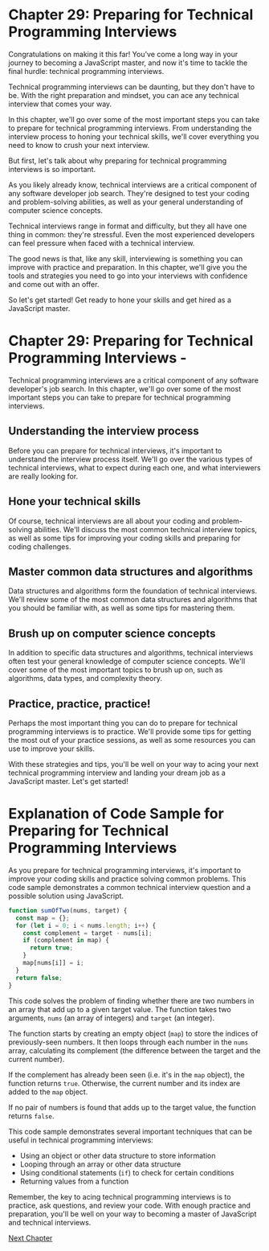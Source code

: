 # Chapter 29: Preparing for Technical Programming Interviews

Congratulations on making it this far! You've come a long way in your journey to becoming a JavaScript master, and now it's time to tackle the final hurdle: technical programming interviews.

Technical programming interviews can be daunting, but they don't have to be. With the right preparation and mindset, you can ace any technical interview that comes your way.

In this chapter, we'll go over some of the most important steps you can take to prepare for technical programming interviews. From understanding the interview process to honing your technical skills, we'll cover everything you need to know to crush your next interview.

But first, let's talk about why preparing for technical programming interviews is so important.

As you likely already know, technical interviews are a critical component of any software developer job search. They're designed to test your coding and problem-solving abilities, as well as your general understanding of computer science concepts.

Technical interviews range in format and difficulty, but they all have one thing in common: they're stressful. Even the most experienced developers can feel pressure when faced with a technical interview.

The good news is that, like any skill, interviewing is something you can improve with practice and preparation. In this chapter, we'll give you the tools and strategies you need to go into your interviews with confidence and come out with an offer.

So let's get started! Get ready to hone your skills and get hired as a JavaScript master.
# Chapter 29: Preparing for Technical Programming Interviews - 

Technical programming interviews are a critical component of any software developer's job search. In this chapter, we'll go over some of the most important steps you can take to prepare for technical programming interviews.

## Understanding the interview process
Before you can prepare for technical interviews, it's important to understand the interview process itself. We'll go over the various types of technical interviews, what to expect during each one, and what interviewers are really looking for.

## Hone your technical skills
Of course, technical interviews are all about your coding and problem-solving abilities. We'll discuss the most common technical interview topics, as well as some tips for improving your coding skills and preparing for coding challenges.

## Master common data structures and algorithms
Data structures and algorithms form the foundation of technical interviews. We'll review some of the most common data structures and algorithms that you should be familiar with, as well as some tips for mastering them.

## Brush up on computer science concepts
In addition to specific data structures and algorithms, technical interviews often test your general knowledge of computer science concepts. We'll cover some of the most important topics to brush up on, such as algorithms, data types, and complexity theory.

## Practice, practice, practice!
Perhaps the most important thing you can do to prepare for technical programming interviews is to practice. We'll provide some tips for getting the most out of your practice sessions, as well as some resources you can use to improve your skills.

With these strategies and tips, you'll be well on your way to acing your next technical programming interview and landing your dream job as a JavaScript master. Let's get started!
# Explanation of Code Sample for Preparing for Technical Programming Interviews

As you prepare for technical programming interviews, it's important to improve your coding skills and practice solving common problems. This code sample demonstrates a common technical interview question and a possible solution using JavaScript.

```javascript
function sumOfTwo(nums, target) {
  const map = {};
  for (let i = 0; i < nums.length; i++) {
    const complement = target - nums[i];
    if (complement in map) {
      return true;
    }
    map[nums[i]] = i;
  }
  return false;
}
```

This code solves the problem of finding whether there are two numbers in an array that add up to a given target value. The function takes two arguments, `nums` (an array of integers) and `target` (an integer).

The function starts by creating an empty object (`map`) to store the indices of previously-seen numbers. It then loops through each number in the `nums` array, calculating its complement (the difference between the target and the current number).

If the complement has already been seen (i.e. it's in the `map` object), the function returns `true`. Otherwise, the current number and its index are added to the `map` object.

If no pair of numbers is found that adds up to the target value, the function returns `false`.

This code sample demonstrates several important techniques that can be useful in technical programming interviews:

- Using an object or other data structure to store information
- Looping through an array or other data structure
- Using conditional statements (`if`) to check for certain conditions
- Returning values from a function

Remember, the key to acing technical programming interviews is to practice, ask questions, and review your code. With enough practice and preparation, you'll be well on your way to becoming a master of JavaScript and technical interviews.


[Next Chapter](30_Chapter30.md)